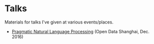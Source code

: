Talks
=====

Materials for talks I've given at various events/places.

- [Pragmatic Natural Language Processing](https://github.com/fortiema/talks/master/opendata2016sh) (Open Data Shanghai, Dec. 2016)
